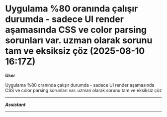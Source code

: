 <!-- Generated by SpecStory -->

# Uygulama %80 oranında çalışır durumda - sadece UI render aşamasında CSS ve color parsing sorunları var. uzman  olarak sorunu tam ve eksiksiz çöz (2025-08-10 16:17Z)

_**User**_

Uygulama %80 oranında çalışır durumda - sadece UI render aşamasında CSS ve color parsing sorunları var. uzman  olarak sorunu tam ve eksiksiz çöz

---

_**Assistant**_



---

